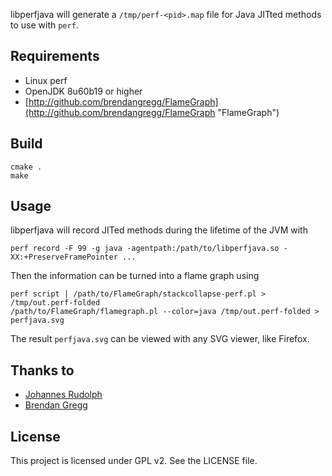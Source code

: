 libperfjava will generate a `/tmp/perf-<pid>.map` file for Java JITted methods to use with `perf`.

## Requirements

* Linux perf
* OpenJDK 8u60b19 or higher
* [http://github.com/brendangregg/FlameGraph](http://github.com/brendangregg/FlameGraph "FlameGraph")

## Build

	cmake .
	make

## Usage

libperfjava will record JITed methods during the lifetime of the JVM with

	perf record -F 99 -g java -agentpath:/path/to/libperfjava.so -XX:+PreserveFramePointer ...

Then the information can be turned into a flame graph using

	perf script | /path/to/FlameGraph/stackcollapse-perf.pl > /tmp/out.perf-folded
	/path/to/FlameGraph/flamegraph.pl --color=java /tmp/out.perf-folded > perfjava.svg

The result `perfjava.svg` can be viewed with any SVG viewer, like Firefox.

## Thanks to

* [Johannes Rudolph](http://github.com/jrudolph "Johannes Rudolph")
* [Brendan Gregg](http://github.com/brendangregg "Brendan Gregg")

## License

This project is licensed under GPL v2. See the LICENSE file.
